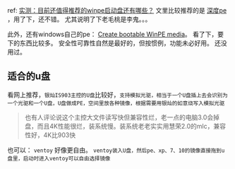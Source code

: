 

ref: [实测：目前还值得推荐的winpe启动盘还有哪些？](https://baijiahao.baidu.com/s?id=1662572121709471107&wfr=spider&for=pc)
文里比较推荐的是 [深度pe](http://www.ushendu.com/winpe/) ，用了下，还不错。 尤其说明了下老毛桃是李鬼。。。

此外，还有windows自己的pe： [Create bootable WinPE media](https://docs.microsoft.com/en-us/windows-hardware/manufacture/desktop/winpe-create-usb-bootable-drive)。 看了下，要下的东西比较多。 安全性可靠性自然是最好的，但按惯例，功能未必好用。 还没用过。



## 适合的u盘



看网上推荐，`银灿IS903主控的U盘`比较好，`支持模拟光驱，相当于一个U盘插上去会识别为一个光驱和一个U盘，U盘做成PE，空间里放各种镜像，根据需要用银灿的如意烧写入模拟光驱`

> 也有人评论说这个主控大文件读写快但兼容性烂，老一点的电脑3.0会掉盘，而且4K性能很烂，装系统慢。装系统老老实实用慧荣2.0的mlc，兼容性好，4K比903快



也可以： `ventoy` 好像更自由。 `ventoy装入U盘，然后pe、xp、7、10的镜像直接拖到u盘里，启动时进入ventoy可以自由选择镜像`

